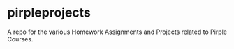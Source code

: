 # pirpleprojects
A repo for the various Homework Assignments and Projects related to Pirple Courses.
